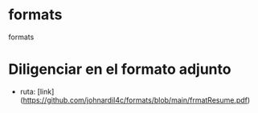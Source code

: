 # formats
formats

# Diligenciar en el formato adjunto
- ruta: [link] (https://github.com/johnardil4c/formats/blob/main/frmatResume.pdf)
